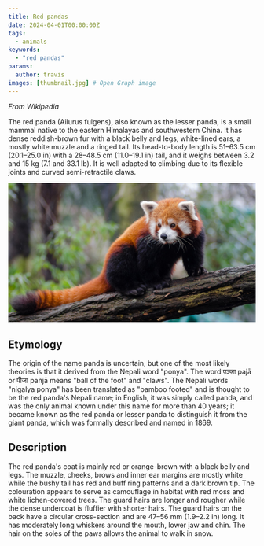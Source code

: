 ```yaml
---
title: Red pandas
date: 2024-04-01T00:00:00Z
tags:
  - animals
keywords:
  - "red pandas"
params:
  author: travis
images: [thumbnail.jpg] # Open Graph image
---
```


_From Wikipedia_

The red panda (Ailurus fulgens), also known as the lesser panda, is a small
mammal native to the eastern Himalayas and southwestern China. It has dense
reddish-brown fur with a black belly and legs, white-lined ears, a mostly white
muzzle and a ringed tail. Its head-to-body length is 51–63.5 cm (20.1–25.0 in)
with a 28–48.5 cm (11.0–19.1 in) tail, and it weighs between 3.2 and 15 kg (7.1
and 33.1 lb). It is well adapted to climbing due to its flexible joints and
curved semi-retractile claws.

![Red panda sitting on a tree branch](cover.jpg)

## Etymology

The origin of the name panda is uncertain, but one of the most likely theories
is that it derived from the Nepali word "ponya". The word पञ्जा pajā or पौँजा
pañjā means "ball of the foot" and "claws". The Nepali words "nigalya ponya" has
been translated as "bamboo footed" and is thought to be the red panda's Nepali
name; in English, it was simply called panda, and was the only animal known
under this name for more than 40 years; it became known as the red panda or
lesser panda to distinguish it from the giant panda, which was formally
described and named in 1869.

## Description

The red panda's coat is mainly red or orange-brown with a black belly and legs.
The muzzle, cheeks, brows and inner ear margins are mostly white while the bushy
tail has red and buff ring patterns and a dark brown tip. The colouration
appears to serve as camouflage in habitat with red moss and white lichen-covered
trees. The guard hairs are longer and rougher while the dense undercoat is
fluffier with shorter hairs. The guard hairs on the back have a circular
cross-section and are 47–56 mm (1.9–2.2 in) long. It has moderately long
whiskers around the mouth, lower jaw and chin. The hair on the soles of the paws
allows the animal to walk in snow.
